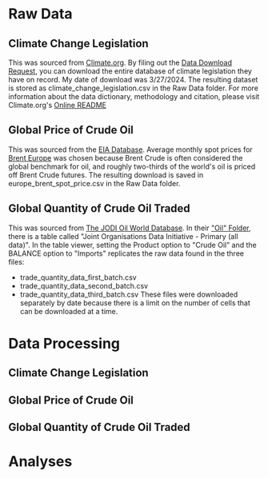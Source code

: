 # Raw Data
## Climate Change Legislation
This was sourced from [Climate.org](https://climate-laws.org/). By filing out the [Data Download Request](https://eu-submit.jotform.com/233131638610347), you can download the entire database of climate legislation they have on record. My date of download was 3/27/2024. The resulting dataset is stored as climate_change_legislation.csv in the Raw Data folder. For more information about the data dictionary, methodology and citation, please visit Climate.org's [Online README](https://climatepolicyradar.notion.site/Readme-for-document-data-download-f2d55b7e238941b59559b9b1c4cc52c5)
## Global Price of Crude Oil
This was sourced from the [EIA Database](https://www.eia.gov/dnav/pet/pet_pri_spt_s1_d.htm). Average monthly spot prices for [Brent Europe](https://www.eia.gov/dnav/pet/hist/LeafHandler.ashx?n=PET&s=RBRTE&f=M) was chosen because Brent Crude is often considered the global benchmark for oil, and roughly two-thirds of the world's oil is priced off Brent Crude futures. The resulting download is saved in europe_brent_spot_price.csv in the Raw Data folder.
## Global Quantity of Crude Oil Traded
This was sourced from [The JODI Oil World Database](https://www.jodidata.org/oil/). In their ["Oil" Folder](http://www.jodidb.org/ReportFolders/reportFolders.aspx?sCS_referer=&sCS_ChosenLang=en), there is a table called "Joint Organisations Data Initiative - Primary (all data)". In the table viewer, setting the Product option to "Crude Oil" and the BALANCE option to "Imports" replicates the raw data found in the three files:
- trade_quantity_data_first_batch.csv
- trade_quantity_data_second_batch.csv
- trade_quantity_data_third_batch.csv
These files were downloaded separately by date because there is a limit on the number of cells that can be downloaded at a time.

# Data Processing
## Climate Change Legislation
## Global Price of Crude Oil
## Global Quantity of Crude Oil Traded

# Analyses
